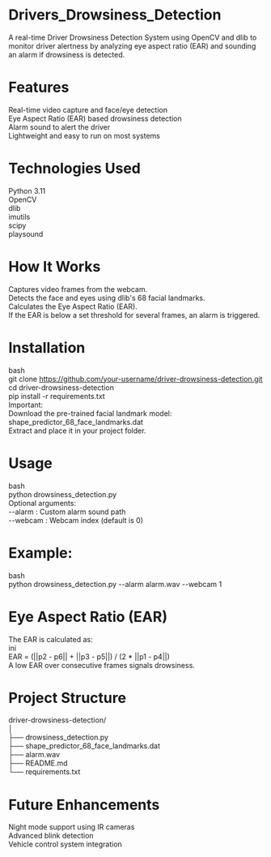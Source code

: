# Drivers_Drowsiness_Detection
A real-time Driver Drowsiness Detection System using OpenCV and dlib to monitor driver alertness by analyzing eye aspect ratio (EAR) and sounding an alarm if drowsiness is detected.

# Features
Real-time video capture and face/eye detection  
Eye Aspect Ratio (EAR) based drowsiness detection  
Alarm sound to alert the driver  
Lightweight and easy to run on most systems  

# Technologies Used
Python 3.11  
OpenCV  
dlib  
imutils  
scipy  
playsound  

# How It Works
Captures video frames from the webcam.  
Detects the face and eyes using dlib's 68 facial landmarks.  
Calculates the Eye Aspect Ratio (EAR).  
If the EAR is below a set threshold for several frames, an alarm is triggered.  

# Installation
bash  
git clone https://github.com/your-username/driver-drowsiness-detection.git  
cd driver-drowsiness-detection  
pip install -r requirements.txt  
Important:  
Download the pre-trained facial landmark model:  
shape_predictor_68_face_landmarks.dat  
Extract and place it in your project folder.  

# Usage
bash  
python drowsiness_detection.py  
Optional arguments:  
--alarm : Custom alarm sound path  
--webcam : Webcam index (default is 0)  

# Example:
bash  
python drowsiness_detection.py --alarm alarm.wav --webcam 1  

# Eye Aspect Ratio (EAR)
The EAR is calculated as:  
ini  
EAR = (||p2 - p6|| + ||p3 - p5||) / (2 * ||p1 - p4||)  
A low EAR over consecutive frames signals drowsiness.  

# Project Structure
driver-drowsiness-detection/  
│  
├── drowsiness_detection.py  
├── shape_predictor_68_face_landmarks.dat  
├── alarm.wav  
├── README.md  
└── requirements.txt  

# Future Enhancements
Night mode support using IR cameras  
Advanced blink detection  
Vehicle control system integration  
